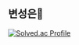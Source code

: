 ## 변성은🍟

[![Solved.ac Profile](http://mazassumnida.wtf/api/v2/generate_badge?boj=백준아이디)](https://solved.ac/백준아이디/)


